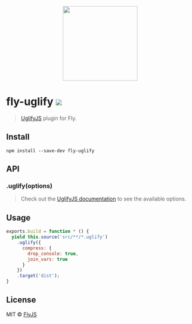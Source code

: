 <div align="center">
  <a href="http://github.com/flyjs/fly">
    <img width=200px  src="https://cloud.githubusercontent.com/assets/8317250/8733685/0be81080-2c40-11e5-98d2-c634f076ccd7.png">
  </a>
</div>

# fly-uglify [![][travis-badge]][travis-link]

> [UglifyJS](https://github.com/mishoo/UglifyJS2) plugin for Fly.

## Install

```
npm install --save-dev fly-uglify
```

## API

### .uglify(options)

> Check out the [UglifyJS documentation](https://github.com/mishoo/UglifyJS2#usage) to see the available options.

## Usage

```js
exports.build = function * () {
  yield this.source('src/**/*.uglify')
    .uglify({
      compress: {
        drop_console: true,
        join_vars: true
      }
    })
    .target('dist');
}
```

## License

MIT © [FlyJS](https://github.com/flyjs/fly)

[travis-link]:  https://travis-ci.org/bucaran/fly-uglify
[travis-badge]: http://img.shields.io/travis/bucaran/fly-uglify.svg?style=flat-square
